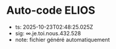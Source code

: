 # Auto-code ELIOS
- ts: 2025-10-23T02:48:25.025Z
- sig: ∞.je.toi.nous.432.528
- note: fichier généré automatiquement